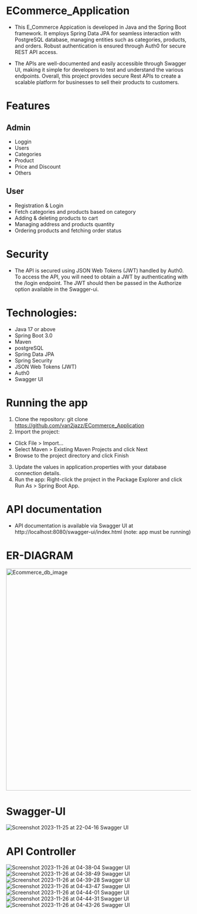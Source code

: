 # ECommerce_Application
+ This E_Commerce Appication is developed in Java and the Spring Boot framework. It employs Spring Data JPA for seamless interaction with PostgreSQL database, managing entities such as categories, products, and orders. Robust authentication is ensured through Auth0 for secure REST API access.

+ The APIs are well-documented and easily accessible through Swagger UI, making it simple for developers to test and understand the various endpoints. Overall, this project provides secure Rest APIs to create a scalable platform for businesses to sell their products to customers.


# Features
## Admin
+ Loggin
+ Users
+ Categories
+ Product
+ Price and Discount
+ Others

## User
+ Registration & Login
+ Fetch categories and products based on category
+ Adding & deleting products to cart
+ Managing address and products quantity
+ Ordering products and fetching order status

# Security
+ The API is secured using JSON Web Tokens (JWT) handled by Auth0. To access the API, you will need to obtain a JWT by authenticating with the /login endpoint. The JWT should then be passed in the Authorize option available in the Swagger-ui.

# Technologies:

+  Java 17 or above
+  Spring Boot 3.0
+  Maven
+  postgreSQL
+  Spring Data JPA
+  Spring Security
+  JSON Web Tokens (JWT)
+  Auth0
+  Swagger UI

#  Running the app

1. Clone the repository: git clone https://github.com/van2jazz/ECommerce_Application 
2. Import the project:

+ Click File > Import...
+ Select Maven > Existing Maven Projects and click Next
+ Browse to the project directory and click Finish

3. Update the values in application.properties with your database connection details.
4. Run the app: Right-click the project in the Package Explorer and click Run As > Spring Boot App.

# API documentation
 + API documentation is available via Swagger UI at http://localhost:8080/swagger-ui/index.html (note: app must be running)

# ER-DIAGRAM
<img width="605" alt="Ecommerce_db_image" src="https://github.com/van2jazz/ECommerce_Application/assets/53022905/aba78264-970f-40f1-9bef-a801f15f3b34">

# Swagger-UI
![Screenshot 2023-11-25 at 22-04-16 Swagger UI](https://github.com/van2jazz/ECommerce_Application/assets/53022905/00a525d4-fc45-4c9d-976b-0aecfd7fc8b0)

# API Controller
![Screenshot 2023-11-26 at 04-38-04 Swagger UI](https://github.com/van2jazz/ECommerce_Application/assets/53022905/86c47e3c-4288-4ed0-a650-51f9ae174735)
![Screenshot 2023-11-26 at 04-38-49 Swagger UI](https://github.com/van2jazz/ECommerce_Application/assets/53022905/732366ea-696b-4cb0-9191-0a2b02242b86)
![Screenshot 2023-11-26 at 04-39-28 Swagger UI](https://github.com/van2jazz/ECommerce_Application/assets/53022905/e70e7bf2-6edb-42c8-bfe5-ead45c8f00ca)
![Screenshot 2023-11-26 at 04-43-47 Swagger UI](https://github.com/van2jazz/ECommerce_Application/assets/53022905/4c76e6cb-c824-4e20-b5c7-9e0b3ab4d511)
![Screenshot 2023-11-26 at 04-44-01 Swagger UI](https://github.com/van2jazz/ECommerce_Application/assets/53022905/49965a78-a2c0-4afd-8438-dc856dc11d47)
![Screenshot 2023-11-26 at 04-44-31 Swagger UI](https://github.com/van2jazz/ECommerce_Application/assets/53022905/ca843892-db12-4d9b-ba75-d7a3796c9e16)
![Screenshot 2023-11-26 at 04-43-26 Swagger UI](https://github.com/van2jazz/ECommerce_Application/assets/53022905/50463ea2-f2d9-48d8-b910-6ae8ef146175)




